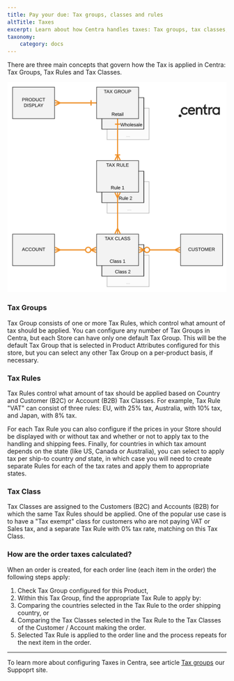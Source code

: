 ```yaml
---
title: Pay your due: Tax groups, classes and rules
altTitle: Taxes
excerpt: Learn about how Centra handles taxes: Tax groups, tax classes, tax rules.
taxonomy:
    category: docs
---
```


There are three main concepts that govern how the Tax is applied in Centra: Tax Groups, Tax Rules and Tax Classes.

![TaxLogic](tax-logic.png?lightbox=3333x4000&resize=1200)

### Tax Groups

Tax Group consists of one or more Tax Rules, which control what amount of tax should be applied. You can configure any number of Tax Groups in Centra, but each Store can have only one default Tax Group. This will be the default Tax Group that is selected in Product Attributes configured for this store, but you can select any other Tax Group on a per-product basis, if necessary.

### Tax Rules

Tax Rules control what amount of tax should be applied based on Country and Customer (B2C) or Account (B2B) Tax Classes. For example, Tax Rule "VAT" can consist of three rules: EU, with 25% tax, Australia, with 10% tax, and Japan, with 8% tax.

For each Tax Rule you can also configure if the prices in your Store should be displayed with or without tax and whether or not to apply tax to the handling and shipping fees. Finally, for countries in which tax amount depends on the state (like US, Canada or Australia), you can select to apply tax per ship-to country *and* state, in which case you will need to create separate Rules for each of the tax rates and apply them to appropriate states.

### Tax Class

Tax Classes are assigned to the Customers (B2C) and Accounts (B2B) for which the same Tax Rules should be applied. One of the popular use case is to have a "Tax exempt" class for customers who are not paying VAT or Sales tax, and a separate Tax Rule with 0% tax rate, matching on this Tax Class.

### How are the order taxes calculated?

When an order is created, for each order line (each item in the order) the following steps apply:
1. Check Tax Group configured for this Product,
1. Within this Tax Group, find the appropriate Tax Rule to apply by:
  1. Comparing the countries selected in the Tax Rule to the order shipping country, or
  1. Comparing the Tax Classes selected in the Tax Rule to the Tax Classes of the Customer / Account making the order.
1. Selected Tax Rule is applied to the order line and the process repeats for the next item in the order.



***



To learn more about configuring Taxes in Centra, see article [Tax groups](https://support.centra.com/centra-sections/settings/tax-groups) our Suppoprt site.
